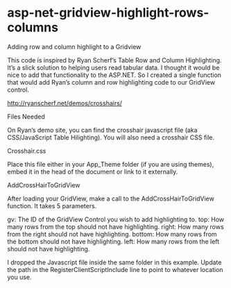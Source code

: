 asp-net-gridview-highlight-rows-columns
=======================================

Adding row and column highlight to a Gridview

This code is inspired by Ryan Scherf’s Table Row and Column Highlighting. It’s a slick solution to helping users read tabular data. I thought it would be nice to add that functionality to the ASP.NET. So I created a single function that would add Ryan’s column and row highlighting code to our GridView control.

http://ryanscherf.net/demos/crosshairs/

Files Needed

On Ryan’s demo site, you can find the crosshair javascript file (aka CSS/JavaScript Table Hilighting). You will also need a crosshair CSS file. 

Crosshair.css

Place this file either in your App_Theme folder (if you are using themes), embed it in the head of the document or link to it externally.

AddCrossHairToGridView

After loading your GridView, make a call to the AddCrossHairToGridView function. It takes 5 parameters.

gv: The ID of the GridView Control you wish to add highlighting to.
top: How many rows from the top should not have highlighting.
right: How many rows from the right should not have highlighting.
bottom: How many rows from the bottom should not have highlighting.
left: How many rows from the left should not have highlighting.

I dropped the Javascript file inside the same folder in this example. Update the path in the RegisterClientScriptInclude line to point to whatever location you use.
